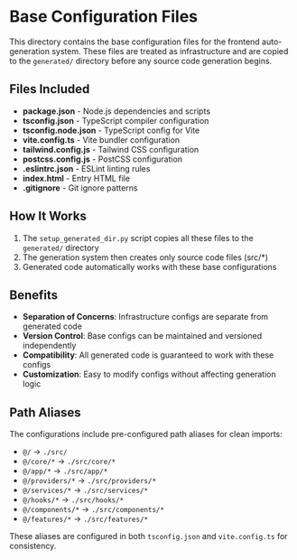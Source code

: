 # Base Configuration Files

This directory contains the base configuration files for the frontend auto-generation system. These files are treated as infrastructure and are copied to the `generated/` directory before any source code generation begins.

## Files Included

- **package.json** - Node.js dependencies and scripts
- **tsconfig.json** - TypeScript compiler configuration
- **tsconfig.node.json** - TypeScript config for Vite
- **vite.config.ts** - Vite bundler configuration
- **tailwind.config.js** - Tailwind CSS configuration
- **postcss.config.js** - PostCSS configuration
- **.eslintrc.json** - ESLint linting rules
- **index.html** - Entry HTML file
- **.gitignore** - Git ignore patterns

## How It Works

1. The `setup_generated_dir.py` script copies all these files to the `generated/` directory
2. The generation system then creates only source code files (src/*) 
3. Generated code automatically works with these base configurations

## Benefits

- **Separation of Concerns**: Infrastructure configs are separate from generated code
- **Version Control**: Base configs can be maintained and versioned independently
- **Compatibility**: All generated code is guaranteed to work with these configs
- **Customization**: Easy to modify configs without affecting generation logic

## Path Aliases

The configurations include pre-configured path aliases for clean imports:

- `@/` → `./src/`
- `@/core/*` → `./src/core/*`
- `@/app/*` → `./src/app/*`
- `@/providers/*` → `./src/providers/*`
- `@/services/*` → `./src/services/*`
- `@/hooks/*` → `./src/hooks/*`
- `@/components/*` → `./src/components/*`
- `@/features/*` → `./src/features/*`

These aliases are configured in both `tsconfig.json` and `vite.config.ts` for consistency.